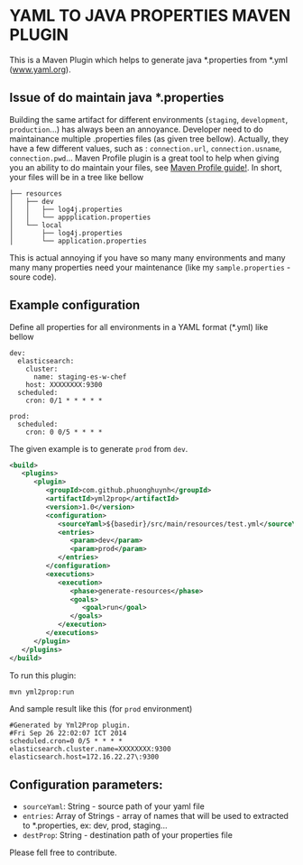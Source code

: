 YAML TO JAVA PROPERTIES MAVEN PLUGIN
========

This is a Maven Plugin which helps to generate java *.properties from *.yml (www.yaml.org).

## Issue of do maintain java *.properties
Building the same artifact for different environments (`staging`, `development`, `production`...) has always been an annoyance. Developer need to do maintainance multiple .properties files (as given tree bellow). Actually, they have a few different values, such as : `connection.url`, `connection.usname`, `connection.pwd`...
Maven Profile plugin is a great tool to help when giving you an ability to do maintain your files, see [Maven Profile guide!](http://maven.apache.org/guides/mini/guide-building-for-different-environments.html). In short, your files will be in a tree like bellow
```
├── resources
│   ├── dev
│   │   ├── log4j.properties
│   │   └── appplication.properties
│   └── local
│       ├── log4j.properties
│       └── application.properties
```
This is actual annoying if you have so many many environments and many many many properties need your maintenance (like my `sample.properties` - soure code).

## Example configuration
Define all properties for all environments in a YAML format (*.yml) like bellow
```
dev:
  elasticsearch:
    cluster:
      name: staging-es-w-chef
    host: XXXXXXXX:9300
  scheduled:
    cron: 0/1 * * * * *

prod:
  scheduled:
    cron: 0 0/5 * * * *
```
The given example is to generate `prod` from `dev`.
```xml
<build>
   <plugins>
      <plugin>
         <groupId>com.github.phuonghuynh</groupId>
         <artifactId>yml2prop</artifactId>
         <version>1.0</version>
         <configuration>
            <sourceYaml>${basedir}/src/main/resources/test.yml</sourceYaml>
            <entries>
               <param>dev</param>
               <param>prod</param>
            </entries>
         </configuration>
         <executions>
            <execution>
               <phase>generate-resources</phase>
               <goals>
                  <goal>run</goal>
               </goals>
            </execution>
         </executions>
      </plugin>
   </plugins>
</build>
```
To run this plugin: 
```bash
mvn yml2prop:run
```
And sample result like this (for `prod` environment)
```
#Generated by Yml2Prop plugin.
#Fri Sep 26 22:02:07 ICT 2014
scheduled.cron=0 0/5 * * * *
elasticsearch.cluster.name=XXXXXXXX:9300
elasticsearch.host=172.16.22.27\:9300
```
## Configuration parameters:
- `sourceYaml`: String - source path of your yaml file
- `entries`: Array of Strings - array of names that will be used to extracted to *.properties, ex: dev, prod, staging...
- `destProp`: String - destination path of your properties file

Please fell free to contribute.

